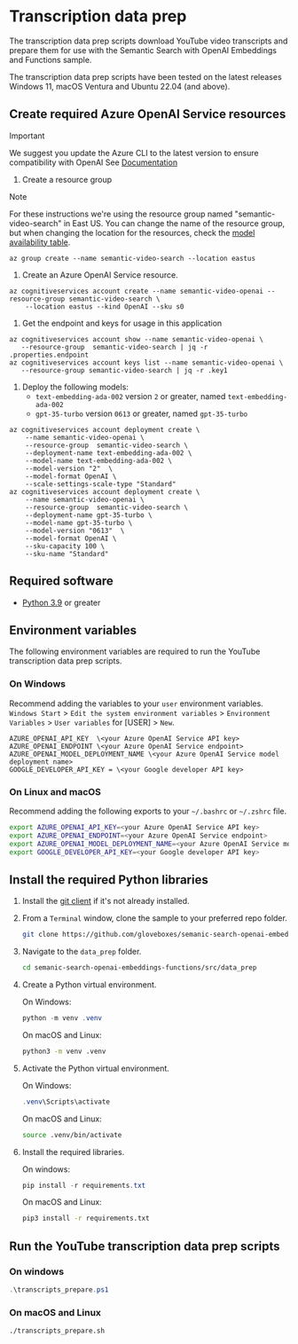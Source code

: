 # Transcription data prep

The transcription data prep scripts download YouTube video transcripts and prepare them for use with the Semantic Search with OpenAI Embeddings and Functions sample.

The transcription data prep scripts have been tested on the latest releases Windows 11, macOS Ventura and Ubuntu 22.04 (and above).

## Create required Azure OpenAI Service resources

> [!IMPORTANT]
> We suggest you update the Azure CLI to the latest version to ensure compatibility with OpenAI
> See [Documentation](https://learn.microsoft.com/cli/azure/update-azure-cli?)

1. Create a resource group

> [!NOTE]
> For these instructions we're using the resource group named "semantic-video-search" in East US.
> You can change the name of the resource group, but when changing the location for the resources,
> check the [model availability table](https://aka.ms/oai/models?).

```console
az group create --name semantic-video-search --location eastus
```

1. Create an Azure OpenAI Service resource.

```console
az cognitiveservices account create --name semantic-video-openai --resource-group semantic-video-search \
    --location eastus --kind OpenAI --sku s0
```

1. Get the endpoint and keys for usage in this application

```console
az cognitiveservices account show --name semantic-video-openai \
   --resource-group  semantic-video-search | jq -r .properties.endpoint
az cognitiveservices account keys list --name semantic-video-openai \
   --resource-group semantic-video-search | jq -r .key1
```

1. Deploy the following models:
   - `text-embedding-ada-002` version `2` or greater, named `text-embedding-ada-002`
   - `gpt-35-turbo` version `0613` or greater, named `gpt-35-turbo`

```console
az cognitiveservices account deployment create \
    --name semantic-video-openai \
    --resource-group  semantic-video-search \
    --deployment-name text-embedding-ada-002 \
    --model-name text-embedding-ada-002 \
    --model-version "2"  \
    --model-format OpenAI \
    --scale-settings-scale-type "Standard"
az cognitiveservices account deployment create \
    --name semantic-video-openai \
    --resource-group  semantic-video-search \
    --deployment-name gpt-35-turbo \
    --model-name gpt-35-turbo \
    --model-version "0613"  \
    --model-format OpenAI \
    --sku-capacity 100 \
    --sku-name "Standard"
```

## Required software

- [Python 3.9](https://www.python.org/downloads/?) or greater

## Environment variables

The following environment variables are required to run the YouTube transcription data prep scripts.

### On Windows

Recommend adding the variables to your `user` environment variables.
`Windows Start` > `Edit the system environment variables` > `Environment Variables` > `User variables` for [USER] > `New`.

```text
AZURE_OPENAI_API_KEY  \<your Azure OpenAI Service API key>
AZURE_OPENAI_ENDPOINT \<your Azure OpenAI Service endpoint>
AZURE_OPENAI_MODEL_DEPLOYMENT_NAME \<your Azure OpenAI Service model deployment name>
GOOGLE_DEVELOPER_API_KEY = \<your Google developer API key>
```

<!-- You can add the environment variables to your PowerShell profile.

```powershell
$env:AZURE_OPENAI_API_KEY = "<your Azure OpenAI Service API key>"
$env:AZURE_OPENAI_ENDPOINT = "<your Azure OpenAI Service endpoint>"
$env:AZURE_OPENAI_MODEL_DEPLOYMENT_NAME = "<your Azure OpenAI Service model deployment name>"
$env:GOOGLE_DEVELOPER_API_KEY = "<your Google developer API key>"
``` -->

### On Linux and macOS

Recommend adding the following exports to your `~/.bashrc` or `~/.zshrc` file.

```bash
export AZURE_OPENAI_API_KEY=<your Azure OpenAI Service API key>
export AZURE_OPENAI_ENDPOINT=<your Azure OpenAI Service endpoint>
export AZURE_OPENAI_MODEL_DEPLOYMENT_NAME=<your Azure OpenAI Service model deployment name>
export GOOGLE_DEVELOPER_API_KEY=<your Google developer API key>
```

## Install the required Python libraries

1. Install the [git client](https://git-scm.com/downloads?) if it's not already installed.
1. From a `Terminal` window, clone the sample to your preferred repo folder.

   ```bash
   git clone https://github.com/gloveboxes/semanic-search-openai-embeddings-functions.git
   ```

1. Navigate to the `data_prep` folder.

   ```bash
   cd semanic-search-openai-embeddings-functions/src/data_prep
   ```

1. Create a Python virtual environment.

   On Windows:

   ```powershell
   python -m venv .venv
   ```

   On macOS and Linux:

   ```bash
   python3 -m venv .venv
   ```

1. Activate the Python virtual environment.

   On Windows:

   ```powershell
   .venv\Scripts\activate
   ```

   On macOS and Linux:

   ```bash
   source .venv/bin/activate
   ```

1. Install the required libraries.

   On windows:

   ```powershell
   pip install -r requirements.txt
   ```

   On macOS and Linux:

   ```bash
   pip3 install -r requirements.txt
   ```

## Run the YouTube transcription data prep scripts

### On windows

```powershell
.\transcripts_prepare.ps1
```

### On macOS and Linux

```bash
./transcripts_prepare.sh
```
